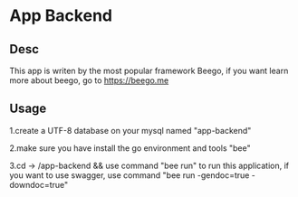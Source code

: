 # App Backend

## Desc

This app is writen by the most popular framework Beego, if you want learn more about beego, go to https://beego.me

## Usage

1.create a UTF-8 database on your mysql named "app-backend"

2.make sure you have install the go environment and tools "bee"

3.cd -> /app-backend && use command "bee run" to run this application, if you want to use swagger, use command "bee run -gendoc=true -downdoc=true"
